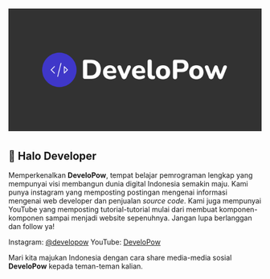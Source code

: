 # ![DeveloPow](./brand/DeveloPow%20Dark.png)

## 👋 Halo Developer

Memperkenalkan **DeveloPow**, tempat belajar pemrograman lengkap yang mempunyai visi membangun dunia digital Indonesia semakin maju. Kami punya instagram yang memposting postingan mengenai informasi mengenai web developer dan penjualan *source code*. Kami juga mempunyai YouTube yang memposting tutorial-tutorial mulai dari membuat komponen-komponen sampai menjadi website sepenuhnya. Jangan lupa berlanggan dan follow ya!

Instagram: [@developow](https://www.instagram.com/developow/)
YouTube: [DeveloPow](https://www.youtube.com/channel/UChTEy7EAeKJVvcK1GkmHpJA)

Mari kita majukan Indonesia dengan cara share media-media sosial **DeveloPow** kepada teman-teman kalian.
